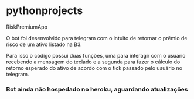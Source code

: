 # pythonprojects
RiskPremiumApp

O bot foi desenvolvido para telegram com o intuito de retornar o prêmio de risco de um ativo listado na B3.

Para isso o código possui duas funções, uma para interagir com o usuário recebendo a mensagem do teclado e a segunda para fazer o
cálculo do retorno esperado do ativo de acordo com o tick passado pelo usuário no telegram.


### Bot ainda não hospedado no heroku, aguardando atualizações ###
